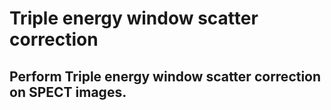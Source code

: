 # Triple energy window scatter correction

Perform Triple energy window scatter correction on SPECT images.
-  

